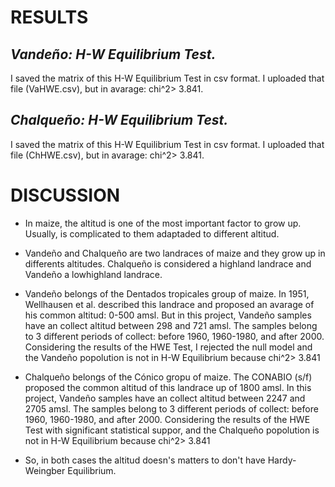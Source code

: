 # **RESULTS**

## *Vandeño: H-W Equilibrium Test.*
I saved the matrix of this H-W Equilibrium Test in csv format. I uploaded that file (VaHWE.csv), but in avarage:
chi^2> 3.841.


## *Chalqueño: H-W Equilibrium Test.*
I saved the matrix of this H-W Equilibrium Test in csv format. I uploaded that file (ChHWE.csv), but in avarage:
chi^2> 3.841.


# **DISCUSSION**

- In maize, the altitud is one of the most important factor to grow up. Usually, is complicated to them adaptaded to different altitud.
- Vandeño and Chalqueño are two landraces of maize and they grow up in differents altitudes. Chalqueño is considered a highland landrace and Vandeño a lowhighland landrace.

- Vandeño belongs of the Dentados tropicales group of maize. In 1951, Wellhausen et al. described this landrace and proposed an
avarage of his common altitud:	0-500 amsl. But in this project, Vandeño samples have an collect altitud between 298 and 721 amsl.
The samples belong to 3 different periods of collect: before 1960, 1960-1980, and after 2000.
Considering the results of the HWE Test, I rejected the null model and the Vandeño popolution is not in H-W Equilibrium 
because chi^2> 3.841

- Chalqueño	belongs of the Cónico gropu of maize.	The CONABIO (s/f) proposed the common altitud of this landrace up of 1800 amsl.
In this project, Vandeño samples have an collect altitud between 2247 and 2705 amsl.
The samples belong to 3 different periods of collect: before 1960, 1960-1980, and after 2000.
Considering the results of the HWE Test with significant statistical suppor, and the Chalqueño popolution is not in H-W Equilibrium 
because chi^2> 3.841

- So, in both cases the altitud doesn's matters to don't have Hardy-Weingber Equilibrium. 


